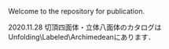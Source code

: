 Welcome to the repository for publication.

2020.11.28 切頂四面体・立体八面体のカタログはUnfolding\Labeled\Archimedeanにあります．

